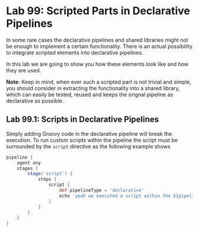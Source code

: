 Lab 99: Scripted Parts in Declarative Pipelines
===============================================

In some rare cases the declarative pipelines and shared libraries might not be enough to implement a certain functionality.
There is an actual possibility to integrate scripted elements into declarative pipelines.

In this lab we are going to show you how these elements look like and how they are used.

**Note:** Keep in mind, when ever such a scripted part is not trivial and simple, you should consider in extracting the functionality
into a shared library, which can easily be tested, reused and keeps the orignal pipeline as declarative as possible.

Lab 99.1: Scripts in Declarative Pipelines
------------------------------------------

Simply adding Groovy code in the declarative pipeline will break the execution. To run custom scripts within the pipeline the script must be surrounded by the ``script`` directive
as the following example shows

```groovy
pipeline {
	agent any
	stages {
		stage('script') {
			steps {
				script {
					def pipelineType = 'declarative'
					echo 'yeah we executed a script within the ${pipelineType} pipeline'
				}
			}
		}
	}
}
```